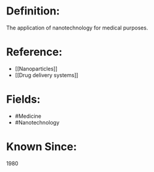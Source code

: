

# Definition:
The application of nanotechnology for medical purposes.

# Reference:
- [[Nanoparticles]]
- [[Drug delivery systems]]

# Fields: 
- #Medicine
- #Nanotechnology

# Known Since:
1980

